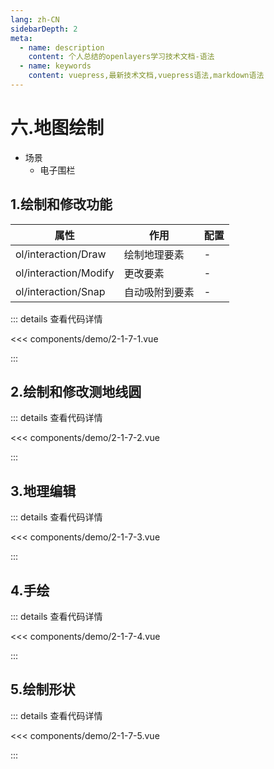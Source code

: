 ```yaml
---
lang: zh-CN
sidebarDepth: 2
meta:
  - name: description
    content: 个人总结的openlayers学习技术文档-语法
  - name: keywords
    content: vuepress,最新技术文档,vuepress语法,markdown语法
---
```


# 六.地图绘制

- 场景
  - 电子围栏

## 1.绘制和修改功能

| 属性                  | 作用           | 配置 |
| --------------------- | -------------- | ---- |
| ol/interaction/Draw   | 绘制地理要素   | -    |
| ol/interaction/Modify | 更改要素       | -    |
| ol/interaction/Snap   | 自动吸附到要素 | -    |

  <Container url="/resume/?type=openlayers&name=2-1-7-1.vue" />

::: details 查看代码详情

<<< components/demo/2-1-7-1.vue

:::


## 2.绘制和修改测地线圆

  <Container url="/resume/?type=openlayers&name=2-1-7-2.vue" />

::: details 查看代码详情

<<< components/demo/2-1-7-2.vue

:::


## 3.地理编辑

  <Container url="/resume/?type=openlayers&name=2-1-7-3.vue" />

::: details 查看代码详情

<<< components/demo/2-1-7-3.vue

:::


## 4.手绘

  <Container url="/resume/?type=openlayers&name=2-1-7-4.vue" />

::: details 查看代码详情

<<< components/demo/2-1-7-4.vue

:::

## 5.绘制形状

  <Container url="/resume/?type=openlayers&name=2-1-7-5.vue" />

::: details 查看代码详情

<<< components/demo/2-1-7-5.vue

:::

